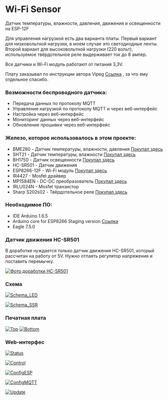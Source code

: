 # Wi-Fi Sensor

Датчик температуры, влажности, давления, движения и освещенности на ESP-12F

Для управления нагрузкой есть два варианта платы. Первый вариант для низковольтной нагрузки, в моем случае это светодиодные ленты. Второй вариант для высоковольтной нагрузки (220 вольт), используемое твёрдотельное реле выдерживает ток до 8 ампер.

Все датчики и Wi-Fi модуль работают от питания 3,3V.

Плату заказывал по инструкции автора Vipeg [Ссылка](http://mysku.ru/blog/others/36157.html) , за что ему отдельное спасибо.


### Возможности беспроводного датчика:

- Передача данных по протоколу MQTT
- Управление нагрузкой по протоколу MQTT и через веб-интерфейс
- Настройка через веб-интерфейс
- Мониторинг данных через веб-интерфейс
- Обновление прошивки через веб-интерфейс


### Железо, которое использовалось в этом проекте:

- BME280 - Датчик температуры, влажности, давления   [Покупал здесь](http://www.ebay.com/itm/361366521095?_trksid=p2060353.m2749.l2649&ssPageName=STRK%3AMEBIDX%3AIT) 
- SHT21 - Датчик температуры, влажности   [Покупал здесь](http://www.ebay.com/itm/201371694878?ssPageName=STRK:MESINDXX:IT&_trksid=p3984.m1436.l2649)
- BH1750 - Датчик освещенности   [Покупал здесь](http://www.ebay.com/itm/281774009375?_trksid=p2060353.m2749.l2649&ssPageName=STRK%3AMEBIDX%3AIT)
- HC-SR501 - Датчик движения
- ESP8266-12F - Wi-Fi модуль   [Покупал здесь](http://www.aliexpress.com/snapshot/7056558451.html?orderId=70501426978354)
- IR4427 - Mosfet драйвер
- MP1584EN - DC-DC преобразователь   [Покупал здесь](http://www.aliexpress.com/snapshot/7056558454.html?orderId=70501426988354)
- IRLU024N - Mosfet транзистор
- Sharp S202s02 - Твёрдотельное реле   [Покупал здесь](http://www.aliexpress.com/snapshot/7220777148.html?orderId=71990495728354)


### Необходимое ПО:

- IDE Arduino 1.6.5
- Arduino core for ESP8266 Staging version  [Ссылка](https://github.com/esp8266/Arduino)
- Eagle 7.5.0


### Датчик движения HC-SR501
В доработке нуждается только датчик движения HC-SR501, который рассчитан на работу от 5V. Нужно отпаять регулятор напряжения и поставить перемычку.

   [![Фото доработки HC-SR501](/screenshots/HC-SR501.jpg)](/screenshots/HC-SR501.jpg)


### Схема

   [![Schema_LED](/screenshots/Schema_LED.png)](/screenshots/Schema_LED.png)

   [![Schema_SSR](/screenshots/Schema_SSR.png)](/screenshots/Schema_SSR.png)


### Печатная плата

   [![Top](/screenshots/thumbs/PCB_top_th.png)](/screenshots/PCB_top.png)
   [![Bottom](/screenshots/thumbs/PCB_bottom_th.png)](/screenshots/PCB_bottom.png)


### Web-интерфес

   [![Status](/screenshots/Status.png)](/screenshots/Status.png)

   [![Control](/screenshots/Control.png)](/screenshots/Control.png)

   [![ConfigESP](/screenshots/ConfigESP.png)](/screenshots/ConfigESP.png)

   [![ConfigMQTT](/screenshots/ConfigMQTT.png)](/screenshots/ConfigMQTT.png)

   [![Update](/screenshots/Update.png)](/screenshots/Update.png)